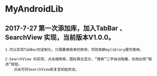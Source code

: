 # MyAndroidLib

## 2017-7-27 第一次添加库，加入TabBar 、 SearchView 实现，当前版本V1.0.0。

	1.可以实现TabBar的定制化，只需要做简单的修改，项目依赖mylibrary便可使用。
	
	2.SearchView 的实现，点击搜索框，图标靠左显示，“搜索”二字自动隐藏，右侧出现“取消”按钮，
		点击可将SearchView恢复至初始状态。

